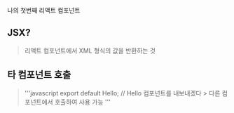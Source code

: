 나의 첫번째 리액트 컴포넌트

## JSX?
> 리액트 컴포넌트에서 XML 형식의 값을 반환하는 것

## 타 컴포넌트 호출
> '''javascript
export default Hello;
// Hello 컴포넌트를 내보내겠다 > 다른 컴포넌트에서 호출하여 사용 가능
'''